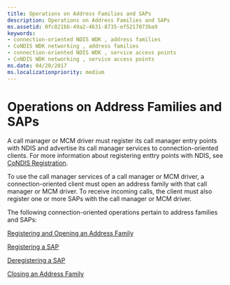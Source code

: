 ```yaml
---
title: Operations on Address Families and SAPs
description: Operations on Address Families and SAPs
ms.assetid: 0fc821bb-49a2-4631-8735-ef5217073ba9
keywords:
- connection-oriented NDIS WDK , address families
- CoNDIS WDK networking , address families
- connection-oriented NDIS WDK , service access points
- CoNDIS WDK networking , service access points
ms.date: 04/20/2017
ms.localizationpriority: medium
---
```


# Operations on Address Families and SAPs





A call manager or MCM driver must register its call manager entry points with NDIS and advertise its call manager services to connection-oriented clients. For more information about registering enttry points with NDIS, see [CoNDIS Registration](condis-registration.md).

To use the call manager services of a call manager or MCM driver, a connection-oriented client must open an address family with that call manager or MCM driver. To receive incoming calls, the client must also register one or more SAPs with the call manager or MCM driver.

The following connection-oriented operations pertain to address families and SAPs:

[Registering and Opening an Address Family](registering-and-opening-an-address-family.md)

[Registering a SAP](registering-a-sap.md)

[Deregistering a SAP](deregistering-a-sap.md)

[Closing an Address Family](closing-an-address-family.md)

 

 





